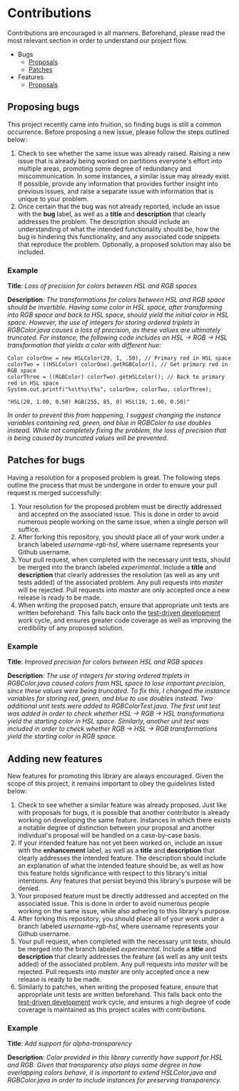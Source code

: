 # Contributions
Contributions are encouraged in all manners. Beforehand, please read the most relevant section in order to understand
our project flow.

- Bugs
    - [Proposals](#proposing-bugs)
    - [Patches](#patches-for-bugs)
- Features
    - [Proposals](#adding-new-features)


## Proposing bugs
This project recently came into fruition, so finding bugs is still a common occurrence. Before proposing a new issue,
please follow the steps outlined below:

1. Check to see whether the same issue was already raised. Raising a new issue that is already being worked on partitions
everyone's effort into multiple areas, promoting some degree of redundancy and miscommunication. In some instances, a similar
issue may already exist. If possible, provide any information that provides further insight into previous issues, and raise a
separate issue with information that is unique to your problem.
2. Once certain that the bug was not already reported, include an issue with the **bug** label, as well as a **title** and **description** that clearly addresses the problem. The description should include an understanding of what the intended functionality should be, how the bug is hindering this functionality, and any associated code snippets that reproduce the problem. Optionally, a proposed solution may also be included. 

### Example

**Title**: *Loss of precision for colors between HSL and RGB spaces*

**Description**: *The transformations for colors between HSL and RGB space should be invertible. Having some color in HSL space,
after transforming into RGB space and back to HSL space, should yield the initial color in HSL space. However, the use of integers
for storing ordered triplets in RGBColor.java causes a loss of precision, as these values are ultimately truncated. For instance,
the following code includes an HSL -> RGB -> HSL transformation that yields a color with different hue:*

    Color colorOne = new HSLColor(20, 1, .50), // Primary red in HSL space
    colorTwo = ((HSLColor) colorOne).getRGBColor(), // Get primary red in RGB space
    colorThree = ((RGBColor) colorTwo).getHSLColor(); // Back to primary red in HSL space
    System.out.printf("%s\t%s\t%s", colorOne, colorTwo, colorThree);

    "HSL(20, 1.00, 0.50) RGB(255, 85, 0) HSL(19, 1.00, 0.50)"

*In order to prevent this from happening, I suggest changing the instance variables containing red, green, and blue in RGBColor to
use doubles instead. While not completely fixing the problem, the loss of precision that is being caused by truncated values will be
prevented.*


## Patches for bugs
Having a resolution for a proposed problem is great. The following steps outline the process that must be undergone in order to ensure
your pull request is merged successfully:

1.  Your resolution for the proposed problem must be directly addressed and accepted on the associated issue. This is done in order to
avoid numerous people working on the same issue, when a single person will suffice.
2.  After forking this repository, you should place all of your work under a branch labeled *username-rgb-hsl*, where username represents your Github username.
3.  Your pull request, when completed with the necessary unit tests, should be merged into the branch labeled *experimental*. Include a **title** and **description** that clearly addresses the resolution (as well as any unit tests added) of the associated problem. Any pull requests into *master* will be rejected. Pull requests into *master* are only accepted once a new release is ready to be made.
4.  When writing the proposed patch, ensure that appropriate unit tests are written beforehand. This falls back onto the [test-driven development](https://en.wikipedia.org/wiki/Test-driven_development) work cycle, and ensures greater code coverage as well as improving the credibility of any proposed solution.

### Example

**Title**: *Improved precision for colors between HSL and RGB spaces*

**Description**: *The use of integers for storing ordered triplets in RGBColor.java caused colors from HSL space to lose important precision, since these values were being truncated. To fix this, I changed the instance variables for storing red, green, and blue to use doubles instead. Two additional unit tests were added to RGBColorTest.java. The first unit test was added in order to check whether HSL -> RGB -> HSL transformations yield the starting color in HSL space. Similarly, another unit test was included in order to check whether RGB -> HSL -> RGB transformations yield the starting color in RGB space.*


## Adding new features
New features for promoting this library are always encouraged. Given the scope of this project, it remains important to obey the guidelines listed below:

1.  Check to see whether a similar feature was already proposed. Just like with proposals for bugs, it is possible that another contributor is already working on developing the same feature. Instances in which there exists a notable degree of distinction between your proposal and another individual's proposal will be handled on a case-by-case basis.
2.  If your intended feature has not yet been worked on, include an issue with the **enhancement** label, as well as a **title** and **description** that clearly addresses the intended feature. The description should include an explanation of what the intended feature should be, as well as how this feature holds significance with respect to this library's initial intentions. Any features that persist beyond this library's purpose will be denied.
3.  Your proposed feature must be directly addressed and accepted on the associated issue. This is done in order to avoid numerous people working on the same issue, while also adhering to this library's purpose.
4.  After forking this repository, you should place all of your work under a branch labeled *username-rgb-hsl*, where username represents your Github username.
5.  Your pull request, when completed with the necessary unit tests, should be merged into the branch labeled *experimental*. Include a **title** and **description** that clearly addresses the feature (as well as any unit tests added) of the associated problem. Any pull requests into *master* will be rejected. Pull requests into *master* are only accepted once a new release is ready to be made.
6.  Similarly to patches, when writing the proposed feature, ensure that appropriate unit tests are written beforehand. This falls back onto the [test-driven development](https://en.wikipedia.org/wiki/Test-driven_development) work cycle, and ensures a high degree of code coverage is maintained as this project scales with contributions.

### Example

**Title**: *Add support for alpha-transparency*

**Description**: *Color provided in this library currently have support for HSL and RGB. Given that transparency also plays some degree in how overlapping colors behave, it is important to extend HSLColor.java and RGBColor.java in order to include instances for preserving transparency.*

